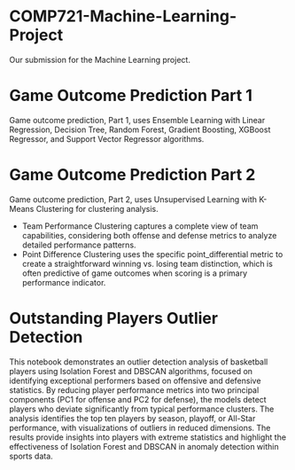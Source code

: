 # COMP721-Machine-Learning-Project
Our submission for the Machine Learning project.

# Game Outcome Prediction Part 1
Game outcome prediction, Part 1, uses Ensemble Learning with Linear Regression, Decision Tree, Random Forest, Gradient Boosting, XGBoost Regressor, and Support Vector Regressor algorithms.

# Game Outcome Prediction Part 2
Game outcome prediction, Part 2, uses Unsupervised Learning with K-Means Clustering for clustering analysis.
- Team Performance Clustering captures a complete view of team capabilities, considering both offense and defense metrics to analyze detailed performance patterns.
- Point Difference Clustering uses the specific point_differential metric to create a straightforward winning vs. losing team distinction, which is often predictive of game outcomes when scoring is a primary performance indicator.

# Outstanding Players Outlier Detection
This notebook demonstrates an outlier detection analysis of basketball players using Isolation Forest and DBSCAN algorithms, focused on identifying exceptional performers based on offensive and defensive statistics. By reducing player performance metrics into two principal components (PC1 for offense and PC2 for defense), the models detect players who deviate significantly from typical performance clusters. The analysis identifies the top ten players by season, playoff, or All-Star performance, with visualizations of outliers in reduced dimensions. The results provide insights into players with extreme statistics and highlight the effectiveness of Isolation Forest and DBSCAN in anomaly detection within sports data.

